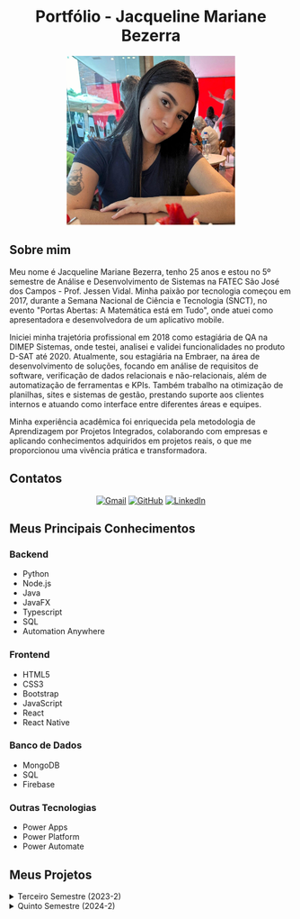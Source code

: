 <h1 align="center">Portfólio - Jacqueline Mariane Bezerra </h1>

<div align="center">
<img src="WhatsApp Image 2024-09-16 at 13.36.24.jpeg" alt="Foto de Jacqueline" width="300" height="300">
</div>

## Sobre mim
Meu nome é Jacqueline Mariane Bezerra, tenho 25 anos e estou no 5º semestre de Análise e Desenvolvimento de Sistemas na FATEC São José dos Campos - Prof. Jessen Vidal. Minha paixão por tecnologia começou em 2017, durante a Semana Nacional de Ciência e Tecnologia (SNCT), no evento "Portas Abertas: A Matemática está em Tudo", onde atuei como apresentadora e desenvolvedora de um aplicativo mobile.

Iniciei minha trajetória profissional em 2018 como estagiária de QA na DIMEP Sistemas, onde testei, analisei e validei funcionalidades no produto D-SAT até 2020. Atualmente, sou estagiária na Embraer, na área de desenvolvimento de soluções, focando em análise de requisitos de software, verificação de dados relacionais e não-relacionais, além de automatização de ferramentas e KPIs. Também trabalho na otimização de planilhas, sites e sistemas de gestão, prestando suporte aos clientes internos e atuando como interface entre diferentes áreas e equipes.

Minha experiência acadêmica foi enriquecida pela metodologia de Aprendizagem por Projetos Integrados, colaborando com empresas e aplicando conhecimentos adquiridos em projetos reais, o que me proporcionou uma vivência prática e transformadora.

## Contatos

<p align="center">
<a href="mailto:jacqueline.mrnb@gmail.com"><img src="https://img.shields.io/badge/Gmail-D14836?style=for-the-badge&logo=gmail&logoColor=white" alt="Gmail"></a>
<a href="https://github.com/jxqlnm"><img src="https://img.shields.io/badge/github-black.svg?&style=for-the-badge&logo=github&logoColor=white" alt="GitHub"></a>
<a href="https://www.linkedin.com/in/jacquelinebezerra/"><img src="https://img.shields.io/badge/linkedin-%230077B5.svg?&style=for-the-badge&logo=linkedin&logoColor=white" alt="LinkedIn"></a>
</p>

## Meus Principais Conhecimentos

### Backend
- Python
- Node.js
- Java
- JavaFX
- Typescript
- SQL
- Automation Anywhere

### Frontend
- HTML5
- CSS3
- Bootstrap
- JavaScript
- React
- React Native

### Banco de Dados
- MongoDB
- SQL
- Firebase

### Outras Tecnologias
- Power Apps
- Power Platform
- Power Automate

## Meus Projetos

<details>
  <summary>Terceiro Semestre (2023-2)</summary>
  
  ### API ADS 3º Semestre - Gestor de Projetos - Mirage Group

  <h2 align="center">Gestor de Projetos</h2>
  Plataforma Desktop Web com foco na facilidade e dinamicidade dos processos burocráticos empresariais.

 <h3>Desafio Proposto</h3>

A Ionic Health enfrentava dificuldades no rastreamento e na gestão eficiente de suas atividades, especialmente no que diz respeito ao cumprimento dos processos regulatórios. O desafio proposto foi desenvolver uma plataforma web unificada que permitisse à empresa gerenciar, monitorar e documentar cada etapa dos processos regulatórios de maneira eficiente.

 - Solução:
Foi desenvolvido um sistema web intuitivo que permite à empresa acompanhar seus processos, gerenciar prazos, gerar relatórios e manter a conformidade regulatória.

  - **Cliente**: Ionic Health
  - **Área de atuação**: Tecnologia para a saúde
  - **Professores responsáveis**: Fernando Massanori e Cláudio de Lima

  [GitHub do Projeto](https://github.com/MirageGroup/API_MirageGroup_3sem)
    
  **Tecnologias Utilizadas:**
  - **Typescript**
  - **Node.js**
  - **MySQL**
  - **React**

  **Contribuições pessoais:**
  - Atuei na implementação de validações críticas, especialmente nas regras de exclusão de dados sensíveis.
  - Colaborei na configuração e deploy do backend.
  - Participei dos testes, garantindo integridade das operações.
  - Colaborei no alinhamento dos endpoints backend com o frontend.

  **Hard Skills desenvolvidas:**
  - Node.js (7/10)
  - TypeScript (8/10)
  - MySQL (8/10)
  - React (6/10)

  **Soft Skills desenvolvidas:**
  - **Colaboração:** Trabalhei em conjunto com o responsável pela modelagem de dados para resolver inconsistências no banco e garantir que os relatórios fossem gerados corretamente.
  - **Comunicação eficaz:** Organizei alinhamentos rápidos para resolver problemas críticos no CRUD, especialmente nas rotas de exclusão que envolviam dependências entre tabelas.
  - **Trabalho em equipe:** Atuei na ponte entre frontend e backend, garantindo que os dados trafegassem corretamente e que os endpoints estivessem adequados às necessidades da interface.
  - **Empatia:** Assumi tarefas extras quando colegas ficaram sobrecarregados, especialmente nas fases finais de testes e documentação.
</details>

<details>
  <summary>Quinto Semestre (2024-2)</summary>

### API ADS 5º Semestre - Aplicativo de Monitoramento Climático - Mirage Group

<h2 align="center">ClimaMonitor</h2>

O ClimaMonitor é um aplicativo para auxiliar produtores rurais no acompanhamento do histórico de variações climáticas de suas lavouras. Permite o cadastro de pontos específicos e exibe gráficos de pluviometria e temperatura, além de emitir alertas sobre condições climáticas críticas.

- **Cliente**: Kersys
- **Área de atuação**: Soluções tecnológicas para o agronegócio
- **Professores responsáveis**: Gerson da Penha e Jean Costa

[GitHub do Projeto](https://github.com/MirageGroup/API_MirageGroup_5_Semestre)

**Tecnologias Utilizadas:**
- **TypeScript**
- **Node.js**
- **React Native**
- **Firebase**

**Contribuições pessoais:**
- Desenvolvimento da Navbar e ajustes nos cards da interface do app.
- Implementação da funcionalidade de cadastro de novos pontos no mapa, utilizando geolocalização.
- Criação e ajuste de endpoints no backend (Node.js) para suportar as novas funcionalidades do frontend.
- Integração com Firebase para armazenamento dos dados climáticos e configuração de notificações push.
- Modelagem e estruturação dos dados no Firestore, garantindo persistência e consistência nas informações exibidas nos gráficos.

**Hard Skills desenvolvidas:**
- TypeScript (8/10)
- React Native (8/10)
- Firebase (7/10)
- Node.js (8/10)

**Soft Skills desenvolvidas:**
- **Trabalho em equipe:** Mantive uma comunicação constante com a equipe para garantir o alinhamento no desenvolvimento de funcionalidades e integração das partes do sistema.
- **Gestão de tempo:** Organizei minhas tarefas de forma eficiente para equilibrar as demandas do projeto, do estágio na Embraer e das matérias mais exigentes do semestre.
- **Adaptabilidade:** Atuar no frontend, mesmo sendo mais experiente no backend, exigiu rápida aprendizagem e adaptação. Além disso, precisei me adaptar novamente ao retorno ao grupo anterior, mantendo a produtividade e a qualidade do trabalho.
</details>
